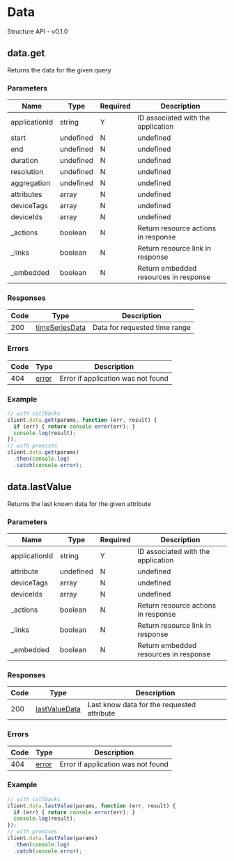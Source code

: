 # Data
Structure API - v0.1.0

## data.get
Returns the data for the given query



### Parameters
| Name | Type | Required | Description |
| ---- | ---- | -------- | ----------- |
| applicationId | string | Y | ID associated with the application |
| start | undefined | N | undefined |
| end | undefined | N | undefined |
| duration | undefined | N | undefined |
| resolution | undefined | N | undefined |
| aggregation | undefined | N | undefined |
| attributes | array | N | undefined |
| deviceTags | array | N | undefined |
| deviceIds | array | N | undefined |
| _actions | boolean | N | Return resource actions in response |
| _links | boolean | N | Return resource link in response |
| _embedded | boolean | N | Return embedded resources in response |

### Responses
| Code | Type | Description |
| ---- | ---- | ----------- |
| 200 | [timeSeriesData](_schemas.md#timeseriesdata) | Data for requested time range |

### Errors
| Code | Type | Description |
| ---- | ---- | ----------- |
| 404 | [error](_schemas.md#error) | Error if application was not found |

### Example
```javascript
// with callbacks
client.data.get(params, function (err, result) {
  if (err) { return console.error(err); }
  console.log(result);
});
// with promises
client.data.get(params)
  .then(console.log)
  .catch(console.error);
```
## data.lastValue
Returns the last known data for the given attribute



### Parameters
| Name | Type | Required | Description |
| ---- | ---- | -------- | ----------- |
| applicationId | string | Y | ID associated with the application |
| attribute | undefined | N | undefined |
| deviceTags | array | N | undefined |
| deviceIds | array | N | undefined |
| _actions | boolean | N | Return resource actions in response |
| _links | boolean | N | Return resource link in response |
| _embedded | boolean | N | Return embedded resources in response |

### Responses
| Code | Type | Description |
| ---- | ---- | ----------- |
| 200 | [lastValueData](_schemas.md#lastvaluedata) | Last know data for the requested attribute |

### Errors
| Code | Type | Description |
| ---- | ---- | ----------- |
| 404 | [error](_schemas.md#error) | Error if application was not found |

### Example
```javascript
// with callbacks
client.data.lastValue(params, function (err, result) {
  if (err) { return console.error(err); }
  console.log(result);
});
// with promises
client.data.lastValue(params)
  .then(console.log)
  .catch(console.error);
```
